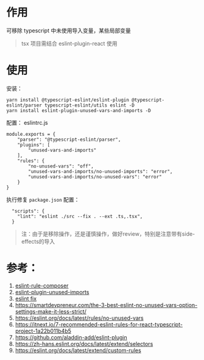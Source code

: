 # 作用
可移除 typescript 中未使用导入变量，某些局部变量
> tsx 项目需结合 eslint-plugin-react 使用

# 使用
安装：
```
yarn install @typescript-eslint/eslint-plugin @typescript-eslint/parser typescript-eslint/utils eslint -D
yarn install eslint-plugin-unused-vars-and-imports -D
```
配置：
eslintrc.js
```
module.exports = {
    "parser": "@typescript-eslint/parser",
    "plugins": [
        "unused-vars-and-imports"
    ],
    "rules": {
        "no-unused-vars": "off",
        "unused-vars-and-imports/no-unused-imports": "error",
        "unused-vars-and-imports/no-unused-vars": "error"
    }
}
```

执行修复 `package.json` 配置：
```
  "scripts": {
    "lint": "eslint ./src --fix . --ext .ts,.tsx",
  }
```

> 注：由于是移除操作，还是谨慎操作，做好review，特别是注意带有side-effects的导入

# 参考：
1.  [eslint-rule-composer](https://github.com/not-an-aardvark/eslint-rule-composer)
2. [eslint-plugin-unused-imports](https://github.com/sweepline/eslint-plugin-unused-imports)
3. [eslint fix](https://zh-hans.eslint.org/docs/latest/extend/custom-rules#%E5%BA%94%E7%94%A8%E4%BF%AE%E5%A4%8D)
4. https://smartdevpreneur.com/the-3-best-eslint-no-unused-vars-option-settings-make-it-less-strict/
5. https://eslint.org/docs/latest/rules/no-unused-vars
6. https://itnext.io/7-recommended-eslint-rules-for-react-typescript-project-1a22b011b4b5
7. https://github.com/aladdin-add/eslint-plugin
8. https://zh-hans.eslint.org/docs/latest/extend/selectors
9. https://eslint.org/docs/latest/extend/custom-rules